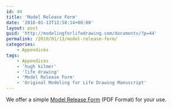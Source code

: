 ```yaml
---
id: 44
title: 'Model Release Form'
date: '2010-01-13T12:58:14+00:00'
layout: post
guid: 'http://modelingforlifedrawing.com/documents/?p=44'
permalink: /2010/01/13/model-release-form/
categories:
    - Appendices
tags:
    - Appendices
    - 'hugh kilmer'
    - 'life drawing'
    - 'Model Release Form'
    - 'Original Modeling for Life Drawing Manuscript'
---
```


We offer a simple [Model Release Form](http://www.modelingforlifedrawing.com/community/PDF_forms/Model_Release_Form.pdf "Model Release Form PDF File") (PDF Format) for your use.